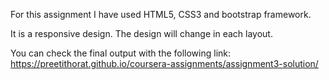 For this assignment I have used HTML5, CSS3 and bootstrap framework.

It is a responsive design.
The design will change in each layout.


You can check the final output with the following link:
https://preetithorat.github.io/coursera-assignments/assignment3-solution/
